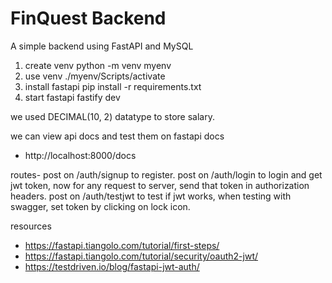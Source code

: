 # FinQuest Backend

A simple backend using FastAPI and MySQL

1. create venv
   python -m venv myenv
2. use venv
   ./myenv/Scripts/activate
3. install fastapi
   pip install -r requirements.txt
4. start fastapi
   fastify dev

we used DECIMAL(10, 2) datatype to store salary.

we can view api docs and test them on fastapi docs
- http://localhost:8000/docs

routes-
post on /auth/signup to register.
post on /auth/login to login and get jwt token, now for any request to server, send that token in authorization headers.
post on /auth/testjwt to test if jwt works, when testing with swagger, set token by clicking on lock icon.

resources
- https://fastapi.tiangolo.com/tutorial/first-steps/
- https://fastapi.tiangolo.com/tutorial/security/oauth2-jwt/
- https://testdriven.io/blog/fastapi-jwt-auth/
